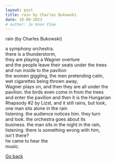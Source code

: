 ```yaml
---
layout: post
title: rain by Charles Bukowski
date: 18-09-2023
# author: Je Hoon Chae
---
```


rain (by Charles Bukowski)

a symphony orchestra.  
there is a thunderstorm,  
they are playing a Wagner overture  
and the people leave their seats under the trees  
and run inside to the pavilion  
the women giggling, the men pretending calm,  
wet cigarettes being thrown away,  
Wagner plays on, and then they are all under the  
pavilion. the birds even come in from the trees  
and enter the pavilion and then it is the Hungarian  
Rhapsody #2 by Lizst, and it still rains, but look,  
one man sits alone in the rain  
listening. the audience notices him. they turn  
and look. the orchestra goes about its  
business. the man sits in the night in the rain,  
listening. there is something wrong with him,  
isn't there?  
he came to hear the  
music.


[Go back](https://jehoonchae.github.io/blog)
